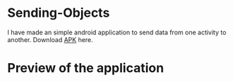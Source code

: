 # Sending-Objects
I have made an simple android application to send data from one activity to another.
Download [APK](https://github.com/jayakumari1503/Sending-Objects/releases/download/v1.0/app-debug.apk) here.

# Preview of the application
